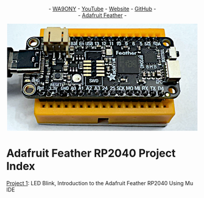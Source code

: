 <P align="center"> - <A HREF="https://www.qrz.com/db/WA9ONY">WA9ONY</A> - <A HREF="https://www.youtube.com/user/DavidAHaworth">YouTube</A> - <A HREF="http://www.stargazing.net/david/index.html">Website</A> - <A HREF="https://github.com/WA9ONY">GitHub</A> - <BR>
- <A HREF="https://github.com/WA9ONY/Adafruit-Feather/tree/main">Adafruit Feather</A> - 
</P>  

<p align="center">
       <img width="500" height="281" src="/Images/FeatherRP2040a.PNG">
</p>
  
# Adafruit Feather RP2040 Project Index

[Project 1](https://github.com/WA9ONY/Adafruit-Feather/tree/main/Feather-RP2040/Lab01): LED Blink, Introduction to the Adafruit Feather RP2040 Using Mu IDE


